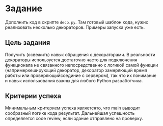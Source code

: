 # Задание
Дополнить код в скрипте `deco.py`. Там готовый шаблон кода, нужно реализовать несколько декораторов. Примеры запуска уже есть.

## Цель задания
Получить (освежить) навык обращения с декораторами. В реальности декораторы используется достаточно часто для подключения функционала не связанного непосредственно с логикой самой функции (напримеркеширующий декоратор, декоратор замеряющий время работы или проверяющийсоединие с сервером), так что их понимание и навык использования важны для любого Python разработчика.

## Критерии успеха
Минимальным критерием успеха являетсято, что main выводит сообразный логике кода результат. Дальнейшая успешность определяется code review, если здание отправлено на проверку.